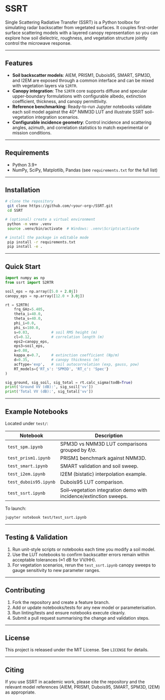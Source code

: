 # SSRT

Single Scattering Radiative Transfer (SSRT) is a Python toolbox for simulating radar backscatter from vegetated surfaces. It couples first-order surface scattering models with a layered canopy representation so you can explore how soil dielectric, roughness, and vegetation structure jointly control the microwave response.

---

## Features

- **Soil backscatter models**: AIEM, PRISM1, Dubois95, SMART, SPM3D, and I2EM are exposed through a common interface and can be mixed with vegetation layers via `S2RTR`.
- **Canopy integration**: The `S2RTR` core supports diffuse and specular upper-boundary formulations with configurable albedo, extinction coefficient, thickness, and canopy permittivity.
- **Reference benchmarking**: Ready-to-run Jupyter notebooks validate each soil model against the 40° NMM3D LUT and illustrate SSRT soil–vegetation integration scenarios.
- **Configurable incidence geometry**: Control incidence and scattering angles, azimuth, and correlation statistics to match experimental or mission conditions.

---

## Requirements

- Python 3.9+
- NumPy, SciPy, Matplotlib, Pandas (see `requirements.txt` for the full list)

---

## Installation

```bash
# clone the repository
 git clone https://github.com/<your-org>/SSRT.git
 cd SSRT

# (optional) create a virtual environment
 python -m venv .venv
 source .venv/bin/activate  # Windows: .venv\Scripts\activate

# install the package in editable mode
 pip install -r requirements.txt
 pip install -e .
```

---

## Quick Start

```python
import numpy as np
from ssrt import S2RTR

soil_eps = np.array([5.0 + 2.0j])
canopy_eps = np.array([12.0 + 3.0j])

rt = S2RTR(
    frq_GHz=5.405,
    theta_i=40.0,
    theta_s=40.0,
    phi_i=0.0,
    phi_s=180.0,
    s=0.03,          # soil RMS height (m)
    cl=0.12,         # correlation length (m)
    eps2=canopy_eps,
    eps3=soil_eps,
    a=0.08,
    kappa_e=0.7,     # extinction coefficient (Np/m)
    d=0.35,          # canopy thickness (m)
    acftype='exp',   # soil autocorrelation (exp, gauss, pow)
    RT_models={'RT_s': 'SPM3D', 'RT_c': 'Spec'}
)

sig_ground, sig_soil, sig_total = rt.calc_sigma(todB=True)
print('Ground VV (dB):', sig_soil['vv'])
print('Total VV (dB):', sig_total['vv'])
```

---

## Example Notebooks

Located under `test/`:

| Notebook | Description |
| --- | --- |
| `test_spm.ipynb` | SPM3D vs NMM3D LUT comparisons grouped by ℓ/σ. |
| `test_prism1.ipynb` | PRISM1 benchmark against NMM3D. |
| `test_smart.ipynb` | SMART validation and soil sweep. |
| `test_i2em.ipynb` | I2EM (bistatic) interpolation example. |
| `test_dubois95.ipynb` | Dubois95 LUT comparison. |
| `test_ssrt.ipynb` | Soil–vegetation integration demo with incidence/extinction sweeps. |

To launch:

```bash
jupyter notebook test/test_ssrt.ipynb
```

---

## Testing & Validation

1. Run unit-style scripts or notebooks each time you modify a soil model.
2. Use the LUT notebooks to confirm backscatter errors remain within acceptable tolerances (≈1 dB for VV/HH).
3. For vegetation scenarios, rerun the `test_ssrt.ipynb` canopy sweeps to gauge sensitivity to new parameter ranges.

---

## Contributing

1. Fork the repository and create a feature branch.
2. Add or update notebooks/tests for any new model or parameterisation.
3. Run linting/tests and ensure notebooks execute cleanly.
4. Submit a pull request summarising the change and validation steps.

---

## License

This project is released under the MIT License. See `LICENSE` for details.

---

## Citing

If you use SSRT in academic work, please cite the repository and the relevant model references (AIEM, PRISM1, Dubois95, SMART, SPM3D, I2EM) as appropriate.
